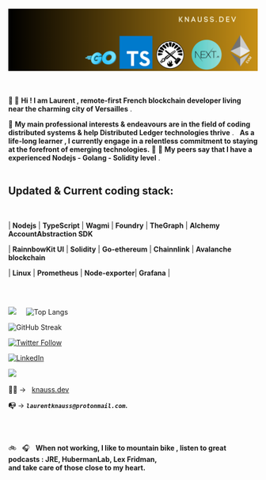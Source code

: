 ![banner](./banner.png)
<br>  
&nbsp;

 **👋 👋**  **Hi !   I am Laurent , remote-first French blockchain developer living near the charming city of Versailles** . <br>
 
  
 👀 **My main professional interests & endeavours are in the field of  coding distributed systems & help Distributed Ledger technologies thrive** . 
 &nbsp;
 **As a life-long learner , I currently engage in  a relentless commitment to staying at the forefront of emerging technologies.** 👨 👩 **My peers say that I have a experienced Nodejs - Golang - Solidity level** .<br>
&nbsp;  

**<h2 align="left">Updated & Current coding stack:</h2>**
&nbsp; 

| **Nodejs**         | **TypeScript** | **Wagmi**        | **Foundry**    |  **TheGraph**               | **Alchemy AccountAbstraction SDK** 

| **RainnbowKit UI** | **Solidity**   | **Go-ethereum**  | **Chainnlink** |  **Avalanche blockchain**  

| **Linux**          | **Prometheus** | **Node-exporter**| **Grafana**    |    

<h2 align="center"> </h2>
&nbsp;




![](https://github-readme-stats.vercel.app/api?username=laurentknauss&show_icons=true)  &nbsp; &nbsp;   ![Top Langs](https://github-readme-stats.vercel.app/api/top-langs/?username=laurentknauss&theme=light)
&nbsp;

![GitHub Streak](https://github-readme-streak-stats.herokuapp.com/?user=[laurentknauss])



[![Twitter Follow](https://img.shields.io/twitter/follow/laurentknauss?color=1DA1F2&logo=twitter&style=for-the-badge)](https://twitter.com/laurentknauss)          

[![LinkedIn](https://img.shields.io/badge/LinkedIn-0077B5?style=for-the-badge&logo=linkedin&logoColor=white)](https://www.linkedin.com/in/laurent-knauss/)

![](https://komarev.com/ghpvc/?username=laurentknauss)

**✍🏻**  -> &nbsp; [knauss.dev](https://knauss.dev)  &nbsp; &nbsp;  &nbsp;  

**📭** -> ***`laurentknauss@protonmail.com`.*** <br>
&nbsp;



&nbsp;



🚲 &nbsp;  🎧 &nbsp;  **When not working, I like to mountain bike , listen to great podcasts : JRE, HubermanLab, Lex Fridman,  
and take care of those close to my heart.**  
&nbsp;
&nbsp;


